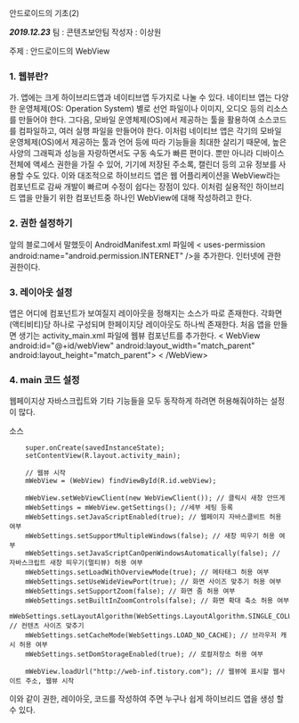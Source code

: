 안드로이드의 기초(2)

*****2019.12.23*****
팀 : 콘텐츠보안팀
작성자 : 이상원

주제 : 안드로이드의 WebView

###  1. 웹뷰란?
가. 앱에는 크게 하이브리드앱과 네이티브앱 두가지로 나눌 수 있다.
네이티브 앱는 다양한 운영체제(OS: Operation System) 별로 선언 파일이나 이미지, 오디오 등의 리소스를 만들어야 한다. 
그다음, 모바일 운영체제(OS)에서 제공하는 툴을 활용하여 소스코드를 컴파일하고, 여러 실행 파일을 만들어야 한다.
이처럼 네이티브 앱은 각기의 모바일 운영체제(OS)에서 제공하는 툴과 언어 등에 따라 기능들을 최대한 살리기 때문에, 높은 사양의 그래픽과 성능을 자랑하면서도 구동 속도가 빠른 편이다. 뿐만 아니라 디바이스 전체에 액세스 권한을 가질 수 있어, 기기에 저장된 주소록, 캘린더 등의 고유 정보를 사용할 수도 있다.
이와 대조적으로 하이브리드 앱은 웹 어플리케이션을 WebView라는 컴포넌트로 감싸 개발이 빠르며 수정이 쉽다는 장점이 있다.
이처럼 실용적인 하이브리드 앱을 만들기 위한 컴포넌트중 하나인 WebView에 대해 작성하려고 한다.

###  2. 권한 설정하기
앞의 블로그에서 말했듯이 AndroidManifest.xml 파일에 
< uses-permission android:name="android.permission.INTERNET" />을 추가한다.
인터넷에 관한 권한이다.

###  3. 레이아웃 설정
앱은 어디에 컴포넌트가 보여질지 레이아웃을 정해지는 소스가 따로 존재한다. 각화면(액티비티)당 하나로 구성되며 한페이지당 레이아웃도 
하나씩 존재한다. 처음 앱을 만들면 생기는 activity_main.xml 파일에 웹뷰 컴포넌트를 추가한다.
< WebView
       android:id="@+id/webView"
       android:layout_width="match_parent"
       android:layout_height="match_parent">
< /WebView>

###   4. main 코드 설정
웹페이지상 자바스크립트와 기타 기능들을 모두 동작하게 하려면 허용해줘야하는 설정이 많다.

소스

		super.onCreate(savedInstanceState);
        setContentView(R.layout.activity_main);
 
        // 웹뷰 시작
        mWebView = (WebView) findViewById(R.id.webView);
 
        mWebView.setWebViewClient(new WebViewClient()); // 클릭시 새창 안뜨게
        mWebSettings = mWebView.getSettings(); //세부 세팅 등록
        mWebSettings.setJavaScriptEnabled(true); // 웹페이지 자바스클비트 허용 여부
        mWebSettings.setSupportMultipleWindows(false); // 새창 띄우기 허용 여부
        mWebSettings.setJavaScriptCanOpenWindowsAutomatically(false); // 자바스크립트 새창 띄우기(멀티뷰) 허용 여부
        mWebSettings.setLoadWithOverviewMode(true); // 메타태그 허용 여부
        mWebSettings.setUseWideViewPort(true); // 화면 사이즈 맞추기 허용 여부
        mWebSettings.setSupportZoom(false); // 화면 줌 허용 여부
        mWebSettings.setBuiltInZoomControls(false); // 화면 확대 축소 허용 여부
        mWebSettings.setLayoutAlgorithm(WebSettings.LayoutAlgorithm.SINGLE_COLUMN); // 컨텐츠 사이즈 맞추기
        mWebSettings.setCacheMode(WebSettings.LOAD_NO_CACHE); // 브라우저 캐시 허용 여부
        mWebSettings.setDomStorageEnabled(true); // 로컬저장소 허용 여부
 
        mWebView.loadUrl("http://web-inf.tistory.com"); // 웹뷰에 표시할 웹사이트 주소, 웹뷰 시작
        
이와 같이 권한, 레이아웃, 코드를 작성하여 주면 누구나 쉽게 하이브리드 앱을 생성 할 수 있다.


